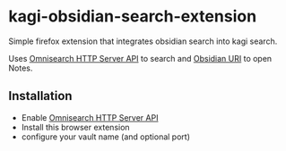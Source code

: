 # kagi-obsidian-search-extension
Simple firefox extension that integrates obsidian search into kagi search.

Uses [Omnisearch HTTP Server API](https://publish.obsidian.md/omnisearch/Public+API+%26+URL+Scheme#HTTP+Server+API) to search and [Obsidian URI](https://help.obsidian.md/Extending+Obsidian/Obsidian+URI) to open Notes.


## Installation
* Enable [Omnisearch HTTP Server API](https://publish.obsidian.md/omnisearch/Public+API+%26+URL+Scheme#HTTP+Server+API)
* Install this browser extension
* configure your vault name (and optional port)